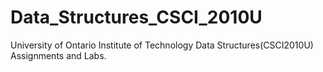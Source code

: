 # Data_Structures_CSCI_2010U
University of Ontario Institute of Technology Data Structures(CSCI2010U) Assignments and Labs.
